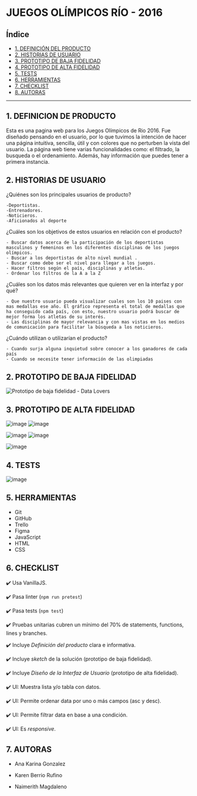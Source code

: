 # JUEGOS OLÍMPICOS RÍO - 2016

## Índice

* [1. DEFINICIÓN DEL PRODUCTO](#1-DEFINICIÓN-DEL-PRODUCTO)
* [2. HISTORIAS DE USUARIO](#2-HISTORIAS-DE-USUARIO)
* [3. PROTOTIPO DE BAJA FIDELIDAD](#3-PROTOTIPO-DE-BAJA-FIDELIDAD)
* [4. PROTOTIPO DE ALTA FIDELIDAD](#4-PROTOTIPO-DE-ALTA-FIDELIDAD)
* [5. TESTS](#5-TESTS)
* [6. HERRAMIENTAS](#6-HERRAMIENTAS)
* [7. CHECKLIST](#7-CHECKLIST)
* [8. AUTORAS](#8-AUTORAS)

***
## 1. DEFINICION DE PRODUCTO

Esta es una pagina web para los Juegos Olímpicos de Rio 2016. Fue diseñado pensando en el usuario, por lo que tuvimos la intención de hacer una página intuitiva, sencilla, útil y con colores que no perturben la vista del usuario. La página web tiene varias funcionalidades como: el filtrado, la busqueda o el ordenamiento. Además, hay información que puedes tener a primera instancia.

## 2. HISTORIAS DE USUARIO

  ¿Quiénes son los principales usuarios de producto?
    
    -Deportistas.
    -Entrenadores.
    -Noticieros.
    -Aficionados al deporte

  ¿Cuáles son los objetivos de estos usuarios en relación con el producto?
  
    - Buscar datos acerca de la participación de los deportistas masculinos y femeninos en los diferentes disciplinas de los juegos olímpicos.
    - Buscar a los deportistas de alto nivel mundial .
    - Buscar como debe ser el nivel para llegar a los juegos.
    - Hacer filtros según el país, disciplinas y atletas.
    - Ordenar los filtros de la A a la Z

  ¿Cuáles son los datos más relevantes que quieren ver en la interfaz y por qué?
  
    - Que nuestro usuario pueda visualizar cuales son los 10 paises con mas medallas ese año. El gráfico representa el total de medallas que ha conseguido cada país, con esto, nuestro usuario podrá buscar de mejor forma los atletas de su interés.
    - Las disciplinas de mayor relevancia y con mas vistas en los medios de comunicación para facilitar la búsqueda a los noticieros.

  ¿Cuándo utilizan o utilizarían el producto?
  
    - Cuando surja alguna inquietud sobre conocer a los ganadores de cada país
    - Cuando se necesite tener información de las olimpiadas

## 2. PROTOTIPO DE BAJA FIDELIDAD

   ![Prototipo de baja fidelidad - Data Lovers](https://user-images.githubusercontent.com/91863929/146039798-51750158-784e-4027-8ccd-d516a3137626.jpeg)

## 3. PROTOTIPO DE ALTA FIDELIDAD

   ![image](https://user-images.githubusercontent.com/91863929/145941109-37e650db-cb75-42e2-b3d7-a90bde1eb36b.png)   ![image](https://user-images.githubusercontent.com/91863929/145941214-4010d29a-9155-48eb-909e-98d88eb7534a.png)

   ![image](https://user-images.githubusercontent.com/91863929/145941312-1f3c9289-d245-419b-a80d-fb2591d17bd1.png)    ![image](https://user-images.githubusercontent.com/91863929/145941598-d72f16ec-aef2-40a6-b36b-41c14935aec2.png)

   ![image](https://user-images.githubusercontent.com/91863929/145941670-d6e50475-fd03-4db5-9fc8-967c36036575.png)

## 4. TESTS

   ![image](https://user-images.githubusercontent.com/91863929/145940435-9fe6b171-908e-4de8-b1a7-fb7e65c12ae8.png)

## 5. HERRAMIENTAS

  * Git
  * GitHub
  * Trello
  * Figma
  * JavaScript
  * HTML
  * CSS

## 6. CHECKLIST

  ✔️ Usa VanillaJS.
  
  ✔️ Pasa linter (`npm run pretest`)
  
  ✔️ Pasa tests (`npm test`)
  
  ✔️ Pruebas unitarias cubren un mínimo del 70% de statements, functions, lines y branches.
  
  ✔️ Incluye _Definición del producto_ clara e informativa.
  
  ✔️ Incluye _sketch_ de la solución (prototipo de baja fidelidad).
  
  ✔️ Incluye _Diseño de la Interfaz de Usuario_ (prototipo de alta fidelidad).
  
  ✔️ UI: Muestra lista y/o tabla con datos.
  
  ✔️ UI: Permite ordenar data por uno o más campos (asc y desc).
  
  ✔️ UI: Permite filtrar data en base a una condición.
  
  ✔️ UI: Es _responsive_.


## 7. AUTORAS

  - Ana Karina Gonzalez

  - Karen Berrio Rufino

  - Naimerith Magdaleno
